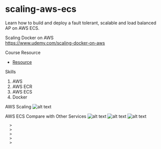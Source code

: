# scaling-aws-ecs
Learn how to build and deploy a fault tolerant, scalable and load balanced AP on AWS ECS.

Scaling Docker on AWS  
https://www.udemy.com/scaling-docker-on-aws

Course Resource
* [Resource](https://Resource)  

Skills
1. AWS
2. AWS ECR
3. AWS ECS
4. Docker

AWS Scaling
![alt text](https://github.com/smalltide/scaling-aws-ecs/blob/master/img/aws-scaling.png "aws-scaling")

AWS ECS Compare with Other Services
![alt text](https://github.com/smalltide/scaling-aws-ecs/blob/master/img/ecs1.png "ecs1")
![alt text](https://github.com/smalltide/scaling-aws-ecs/blob/master/img/ecs2.png "ecs2")
![alt text](https://github.com/smalltide/scaling-aws-ecs/blob/master/img/ecs3.png "ecs3")


```
  >
  >
  >
  >
  >
```
